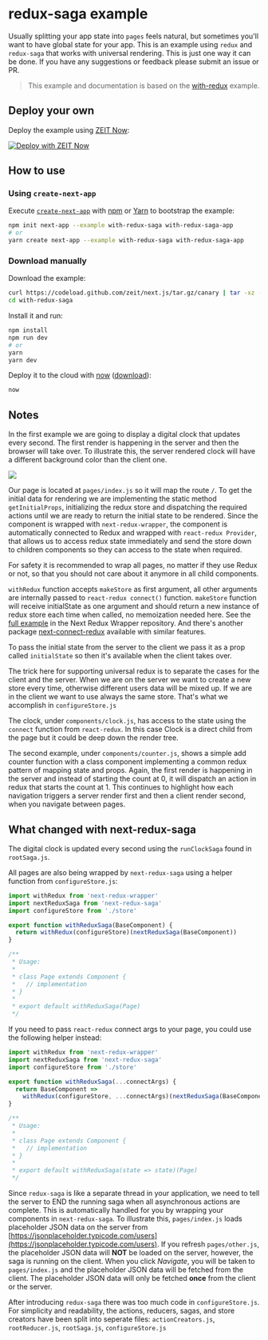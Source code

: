 # redux-saga example

Usually splitting your app state into `pages` feels natural, but sometimes you'll want to have global state for your app. This is an example using `redux` and `redux-saga` that works with universal rendering. This is just one way it can be done. If you have any suggestions or feedback please submit an issue or PR.

> This example and documentation is based on the [with-redux](https://github.com/zeit/next.js/tree/master/examples/with-redux) example.

## Deploy your own

Deploy the example using [ZEIT Now](https://zeit.co/now):

[![Deploy with ZEIT Now](https://zeit.co/button)](https://zeit.co/new/project?template=https://github.com/zeit/next.js/tree/canary/examples/with-redux-saga)

## How to use

### Using `create-next-app`

Execute [`create-next-app`](https://github.com/zeit/next.js/tree/canary/packages/create-next-app) with [npm](https://docs.npmjs.com/cli/init) or [Yarn](https://yarnpkg.com/lang/en/docs/cli/create/) to bootstrap the example:

```bash
npm init next-app --example with-redux-saga with-redux-saga-app
# or
yarn create next-app --example with-redux-saga with-redux-saga-app
```

### Download manually

Download the example:

```bash
curl https://codeload.github.com/zeit/next.js/tar.gz/canary | tar -xz --strip=2 next.js-canary/examples/with-redux-saga
cd with-redux-saga
```

Install it and run:

```bash
npm install
npm run dev
# or
yarn
yarn dev
```

Deploy it to the cloud with [now](https://zeit.co/now) ([download](https://zeit.co/download)):

```bash
now
```

## Notes

In the first example we are going to display a digital clock that updates every second. The first render is happening in the server and then the browser will take over. To illustrate this, the server rendered clock will have a different background color than the client one.

![](http://i.imgur.com/JCxtWSj.gif)

Our page is located at `pages/index.js` so it will map the route `/`. To get the initial data for rendering we are implementing the static method `getInitialProps`, initializing the redux store and dispatching the required actions until we are ready to return the initial state to be rendered. Since the component is wrapped with `next-redux-wrapper`, the component is automatically connected to Redux and wrapped with `react-redux Provider`, that allows us to access redux state immediately and send the store down to children components so they can access to the state when required.

For safety it is recommended to wrap all pages, no matter if they use Redux or not, so that you should not care about it anymore in all child components.

`withRedux` function accepts `makeStore` as first argument, all other arguments are internally passed to `react-redux connect()` function. `makeStore` function will receive initialState as one argument and should return a new instance of redux store each time when called, no memoization needed here. See the [full example](https://github.com/kirill-konshin/next-redux-wrapper#usage) in the Next Redux Wrapper repository. And there's another package [next-connect-redux](https://github.com/huzidaha/next-connect-redux) available with similar features.

To pass the initial state from the server to the client we pass it as a prop called `initialState` so then it's available when the client takes over.

The trick here for supporting universal redux is to separate the cases for the client and the server. When we are on the server we want to create a new store every time, otherwise different users data will be mixed up. If we are in the client we want to use always the same store. That's what we accomplish in `configureStore.js`

The clock, under `components/clock.js`, has access to the state using the `connect` function from `react-redux`. In this case Clock is a direct child from the page but it could be deep down the render tree.

The second example, under `components/counter.js`, shows a simple add counter function with a class component implementing a common redux pattern of mapping state and props. Again, the first render is happening in the server and instead of starting the count at 0, it will dispatch an action in redux that starts the count at 1. This continues to highlight how each navigation triggers a server render first and then a client render second, when you navigate between pages.

## What changed with next-redux-saga

The digital clock is updated every second using the `runClockSaga` found in `rootSaga.js`.

All pages are also being wrapped by `next-redux-saga` using a helper function from `configureStore.js`:

```js
import withRedux from 'next-redux-wrapper'
import nextReduxSaga from 'next-redux-saga'
import configureStore from './store'

export function withReduxSaga(BaseComponent) {
  return withRedux(configureStore)(nextReduxSaga(BaseComponent))
}

/**
 * Usage:
 *
 * class Page extends Component {
 *   // implementation
 * }
 *
 * export default withReduxSaga(Page)
 */
```

If you need to pass `react-redux` connect args to your page, you could use the following helper instead:

```js
import withRedux from 'next-redux-wrapper'
import nextReduxSaga from 'next-redux-saga'
import configureStore from './store'

export function withReduxSaga(...connectArgs) {
  return BaseComponent =>
    withRedux(configureStore, ...connectArgs)(nextReduxSaga(BaseComponent))
}

/**
 * Usage:
 *
 * class Page extends Component {
 *   // implementation
 * }
 *
 * export default withReduxSaga(state => state)(Page)
 */
```

Since `redux-saga` is like a separate thread in your application, we need to tell the server to END the running saga when all asynchronous actions are complete. This is automatically handled for you by wrapping your components in `next-redux-saga`. To illustrate this, `pages/index.js` loads placeholder JSON data on the server from [https://jsonplaceholder.typicode.com/users](https://jsonplaceholder.typicode.com/users). If you refresh `pages/other.js`, the placeholder JSON data will **NOT** be loaded on the server, however, the saga is running on the client. When you click _Navigate_, you will be taken to `pages/index.js` and the placeholder JSON data will be fetched from the client. The placeholder JSON data will only be fetched **once** from the client or the server.

After introducing `redux-saga` there was too much code in `configureStore.js`. For simplicity and readability, the actions, reducers, sagas, and store creators have been split into seperate files: `actionCreators.js`, `rootReducer.js`, `rootSaga.js`, `configureStore.js`
